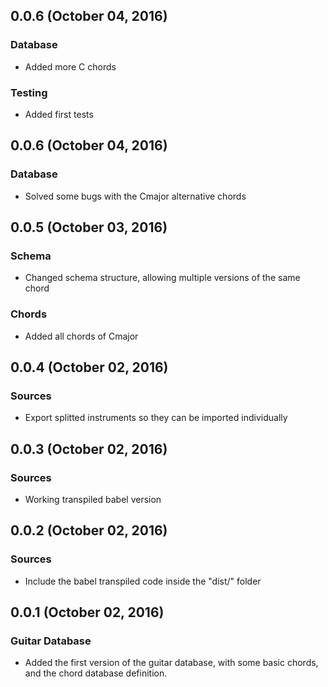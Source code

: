 ## 0.0.6 (October 04, 2016)

### Database

* Added more C chords

### Testing

* Added first tests

## 0.0.6 (October 04, 2016)

### Database

* Solved some bugs with the Cmajor alternative chords

## 0.0.5 (October 03, 2016)

### Schema

* Changed schema structure, allowing multiple versions of the same chord

### Chords

* Added all chords of Cmajor

## 0.0.4 (October 02, 2016)

### Sources

* Export splitted instruments so they can be imported individually

## 0.0.3 (October 02, 2016)

### Sources

* Working transpiled babel version

## 0.0.2 (October 02, 2016)

### Sources

* Include the babel transpiled code inside the "dist/" folder

## 0.0.1 (October 02, 2016)

### Guitar Database

* Added the first version of the guitar database, with some basic chords, and the chord database definition.
